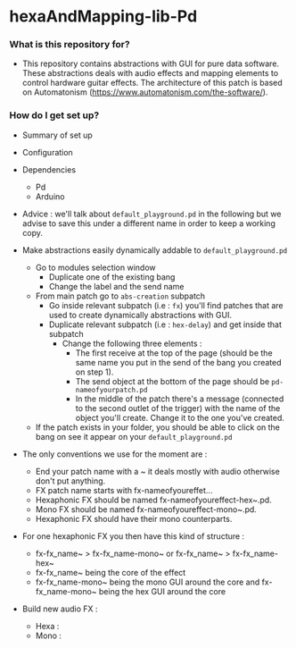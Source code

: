 # hexaAndMapping-lib-Pd

### What is this repository for? ###

* This repository contains abstractions with GUI for pure data software. These abstractions deals with audio effects and mapping elements to control hardware guitar effects. The architecture of this patch is based on Automatonism (https://www.automatonism.com/the-software/). 

### How do I get set up? ###

* Summary of set up
* Configuration
* Dependencies
	* Pd
	* Arduino
* Advice : we'll talk about `default_playground.pd` in the following but we advise to save this under a different name in order to keep a working copy.
* Make abstractions easily dynamically addable to `default_playground.pd`
	* Go to modules selection window
		* Duplicate one of the existing bang
		* Change the label and the send name
	* From main patch go to `abs-creation` subpatch
		* Go inside relevant subpatch (i.e : `fx`) you'll find patches that are used to create dynamically abstractions with GUI. 
		* Duplicate relevant subpatch (i.e : `hex-delay`) and get inside that subpatch
			* Change the following three elements :
				* The first receive at the top of the page (should be the same name you put in the send of the bang you created on step 1).
				* The send object at the bottom of the page should be `pd-nameofyourpatch.pd`
				* In the middle of the patch there's a message (connected to the second outlet of the trigger) with the name of the object you'll create. Change it to the one you've created.
	* If the patch exists in your folder, you should be able to click on the bang on see it appear on your `default_playground.pd` 
* The only conventions we use for the moment are :
	* End your patch name with a ~ it deals mostly with audio otherwise don't put anything.
	* FX patch name starts with fx-nameofyoureffet...
	* Hexaphonic FX should be named fx-nameofyoureffect-hex~.pd.		
	* Mono FX should be named fx-nameofyoureffect-mono~.pd.
	* Hexaphonic FX should have their mono counterparts.
* For one hexaphonic FX you then have this kind of structure :
    * fx-fx_name~ > fx-fx_name-mono~ or fx-fx_name~ > fx-fx_name-hex~
    * fx-fx_name~ being the core of the effect
	* fx-fx_name-mono~ being the mono GUI around the core and fx-fx_name-mono~ being the hex GUI around the core
	
* Build new audio FX :
	* Hexa :
	* Mono :
